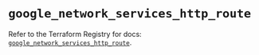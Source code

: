 # `google_network_services_http_route`

Refer to the Terraform Registry for docs: [`google_network_services_http_route`](https://registry.terraform.io/providers/hashicorp/google-beta/6.11.1/docs/resources/google_network_services_http_route).
